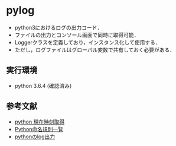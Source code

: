 
# pylog
* python3におけるログの出力コード．
* ファイルの出力とコンソール画面で同時に取得可能．
* Loggerクラスを定義しており，インスタンス化して使用する．
* ただし，ログファイルはグローバル変数で共有しておく必要がある．


## 実行環境
* python 3.6.4 (確認済み)


## 参考文献
* [python 現在時刻取得](https://qiita.com/mykysyk@github/items/e15d7b2b1a988b8e29d4)
* [Python命名規則一覧](https://qiita.com/naomi7325/items/4eb1d2a40277361e898b)
* [pythonのlog出力](https://qiita.com/yopya/items/63155923602bf97dec53)
